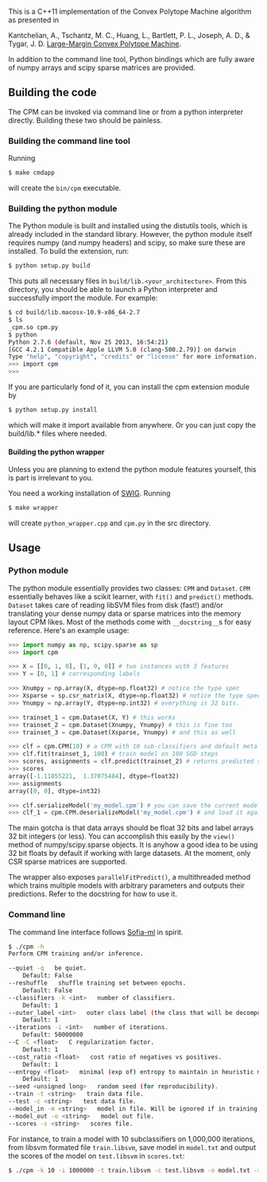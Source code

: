 This is a C++11 implementation of the Convex Polytope Machine algorithm as presented in

Kantchelian, A., Tschantz, M. C., Huang, L., Bartlett, P. L., Joseph, A. D., & Tygar, J. D. [Large-Margin Convex Polytope Machine](http://papers.nips.cc/paper/5511-large-margin-convex-polytope-machine).
 
In addition to the command line tool, Python bindings which are fully aware
of numpy arrays and scipy sparse matrices are provided.

## Building the code

The CPM can be invoked via command line or from a python interpreter 
directly. Building these two should be painless.

### Building the command line tool

Running

``` bash
$ make cmdapp
```

will create the `bin/cpm` executable.

### Building the python module

The Python module is built and installed using the distutils tools, which
is already included in the standard library. However, the python module
itself requires numpy (and numpy headers) and scipy, so make sure these 
are installed. To build the extension, run:

``` bash
$ python setup.py build
```

This puts all necessary files in `build/lib.<your_architecture>`. 
From this directory, you should be able to launch a Python interpreter and
successfully import the module. For example:

``` bash
$ cd build/lib.macosx-10.9-x86_64-2.7
$ ls
_cpm.so cpm.py
$ python
Python 2.7.6 (default, Nov 25 2013, 16:54:21) 
[GCC 4.2.1 Compatible Apple LLVM 5.0 (clang-500.2.79)] on darwin
Type "help", "copyright", "credits" or "license" for more information.
>>> import cpm
>>> 
```

If you are particularly fond of it, you can install the cpm 
extension module by

``` bash
$ python setup.py install
```

which will make it import available from anywhere. Or you can just copy the
build/lib.* files where needed.

#### Building the python wrapper

Unless you are planning to extend the python module features yourself, 
this is part is irrelevant to you.

You need a working installation of [SWIG](http://www.swig.org/). Running

``` bash
$ make wrapper
```

will create `python_wrapper.cpp` and `cpm.py` in the src directory.

## Usage

### Python module

The python module essentially provides two classes: `CPM` and `Dataset`. 
`CPM` essentially behaves like a scikit learner, with `fit()` and 
`predict()` methods.
`Dataset` takes care of reading libSVM files from disk (fast!) and/or 
translating your dense numpy data or sparse matrices into the memory 
layout CPM likes. Most of the methods come with `__docstring__`s for
easy reference. Here's an example usage:

``` python
>>> import numpy as np, scipy.sparse as sp
>>> import cpm

>>> X = [[0, 1, 0], [1, 0, 0]] # two instances with 3 features
>>> Y = [0, 1] # corresponding labels

>>> Xnumpy = np.array(X, dtype=np.float32) # notice the type spec
>>> Xsparse = sp.csr_matrix(X, dtype=np.float32) # notice the type spec again
>>> Ynumpy = np.array(Y, dtype=np.int32) # everything is 32 bits.

>>> trainset_1 = cpm.Dataset(X, Y) # this works
>>> trainset_2 = cpm.Dataset(Xnumpy, Ynumpy) # this is fine too
>>> trainset_3 = cpm.Dataset(Xsparse, Ynumpy) # and this as well

>>> clf = cpm.CPM(10) # a CPM with 10 sub-classifiers and default meta-parameters values
>>> clf.fit(trainset_1, 100) # train model on 100 SGD steps
>>> scores, assignments = clf.predict(trainset_2) # returns predicted scores and assigned sub-classifiers
>>> scores
array([-1.11855221,  1.37075484], dtype=float32)
>>> assignments
array([0, 0], dtype=int32)

>>> clf.serializeModel('my_model.cpm') # you can save the current model to disk
>>> clf_1 = cpm.CPM.deserializeModel('my_model.cpm') # and load it again later
```

The main gotcha is that data arrays should be float 32 bits and label arrays
32 bit integers (or less). You can accomplish this easily by the `view()` 
method of numpy/scipy.sparse objects. It is anyhow a good idea to be
using 32 bit floats by default if working with large datasets. At the moment,
only CSR sparse matrices are supported.

The wrapper also exposes `parallelFitPredict()`, a multithreaded method 
which trains multiple models with arbitrary parameters and outputs their 
predictions. Refer to the docstring for how to use it.

### Command line

The command line interface follows [Sofia-ml](https://code.google.com/p/sofia-ml) 
in spirit.

``` bash
$ ./cpm -h
Perform CPM training and/or inference.

--quiet -q   be quiet.
    Default: False
--reshuffle   shuffle training set between epochs.
    Default: False
--classifiers -k <int>   number of classifiers.
    Default: 1
--outer_label <int>   outer class label (the class that will be decomposed).
    Default: 1
--iterations -i <int>   number of iterations.
    Default: 50000000
--C -C <float>   C regularization factor.
    Default: 1
--cost_ratio <float>   cost ratio of negatives vs positives.
    Default: 1
--entropy <float>   minimal (exp of) entropy to maintain in heuristic max. Value between 1 and k.
    Default: 1
--seed <unsigned long>   random seed (for reproducibility).
--train -t <string>   train data file.
--test -c <string>   test data file.
--model_in -m <string>   model in file. Will be ignored if in training mode.
--model_out -o <string>   model out file.
--scores -s <string>   scores file.
```

For instance, to train a model with 10 subclassifiers on 1,000,000 iterations, 
from libsvm formated file `train.libsvm`, save model in `model.txt` and output the scores 
of the model on `test.libsvm` in `scores.txt`:

``` bash
$ ./cpm -k 10 -i 1000000 -t train.libsvm -c test.libsvm -o model.txt -s scores.txt
```

